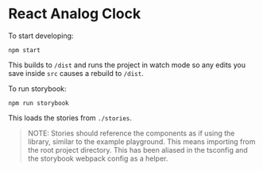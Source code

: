 # React Analog Clock

To start developing:

```
npm start
```

This builds to `/dist` and runs the project in watch mode so any edits you save inside `src` causes a rebuild to `/dist`.

To run storybook:

```
npm run storybook
```

This loads the stories from `./stories`.

> NOTE: Stories should reference the components as if using the library, similar to the example playground. This means importing from the root project directory. This has been aliased in the tsconfig and the storybook webpack config as a helper.
